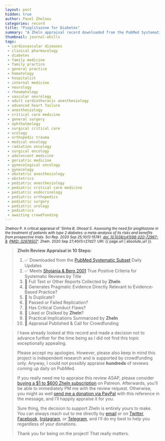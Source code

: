 ```yaml
---
layout: post
hidden: true
author: Pavel Zhelnov
categories: record
title: "Pioglitazone for Diabetes"
summary: "A Zheln appraisal record downloaded from the PubMed Systematic Subset daily updates."
thumbnail: journal-whills
tags:
 - cardiovascular diseases
 - clinical pharmacology
 - diabetes
 - family medicine
 - family practice
 - general practice
 - hematology
 - hospitalist
 - internal medicine
 - neurology
 - rheumatology
 - vascular neurology
 - adult cardiothoracic anesthesiology
 - advanced heart failure
 - anesthesiology
 - critical care medicine
 - general surgery
 - ophthalmology
 - surgical critical care
 - urology
 - orthopedic trauma
 - medical oncology
 - radiation oncology
 - surgical oncology
 - adolescent medicine
 - geriatric medicine
 - gynecological oncology
 - gynecology
 - obstetric anesthesiology
 - obstetrics
 - pediatric anesthesiology
 - pediatric critical care medicine
 - pediatric endocrinology
 - pediatric orthopedics
 - pediatric surgery
 - pediatric urology
 - pediatrics
 - awaiting crowdfunding
---
```


<small id="citation">Zhelnov P. A critical appraisal of _‘Sinha B, Ghosal S. Assessing the need for pioglitazone in the treatment of patients with type 2 diabetes: a meta-analysis of its risks and benefits from prospective trials. Sci Rep. 2020 Sep 25;10(1):15781. [doi: 10.1038/s41598-020-72967-8](https://doi.org/10.1038/s41598-020-72967-8). [PMID: 32978507](https://pubmed.gov/32978507)’._ Zheln. 2020 Sep 27;40(1):r27d27. URI: {{ page.url | absolute_url }}.</small>

> **Zheln Review Appraisal in 10 Steps:**
>
> 1. ✅ Downloaded from the [PubMed Systematic Subset](https://github.com/p1m-ortho/qs-global-ortho-search-queries/blob/global-sr-query/README.md) Daily Updates
> 2. ✅ Meets [Shojania & Bero 2001](https://www.researchgate.net/publication/11820967_Taking_Advantage_of_the_Explosion_of_Systematic_Reviews_An_Efficient_MEDLINE_Search_Strategy) True Positive Criteria for Systematic Reviews by Title
> 3. 🔄 Full Text or Other Reports Collected by **Zheln**
> 4. 🔄 Generates Pragmatic Evidence Directly Relevant to Evidence-Based Practice?
> 5. 🔄 Is Duplicate?
> 6. 🔄 Passed or Failed Replication?
> 7. 🔄 Has Critical Conduct Flaws?
> 8. 🔄 Liked or Disliked by **Zheln**?
> 9. 🔄 Practical Implications Summarized by **Zheln**
> 10. 🔄 Appraisal Published & Call for Crowdfunding

> I have already looked at this record and made a decision not to advance further for the time being as I did not find this topic exceptionally appealing.
>
> Please accept my apologies. However, please also keep in mind this project is independent research and is supported by crowdfunding only. Anyway, I could not possibly appraise **hundreds** of reviews coming up daily on PubMed.
> 
> If you really need me to appraise this review ASAP, please consider [buying a $1 to $600 Zheln subscription](https://patreon.com/zheln) on Patreon. Afterwards, you’ll be able to immediately PM me with the review request. Otherwise, you might as well [send me a donation via PayPal](https://paypal.me/pjelnov) with this reference in the message, and I’ll happily appraise it for you.
> 
> Sure thing, the decision to support Zheln is entirely yours to make. You can always reach out to me directly by [email](mailto:pavel@zheln.com) or on [Twitter](https://twitter.com/drzhelnov), [Facebook](https://facebook.com/drzhelnov), [Instagram](https://instagram.com/igzheln), or [Telegram](https://t.me/drzhelnov), and I’ll do my best to help you regardless of your donations.
> 
> Thank you for being on the project! That really matters.
